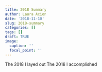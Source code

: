 ```yaml
---
title: 2018 Summary
author: Laura Acion
date: '2018-11-10'
slug: 2018-summary
categories: []
tags: []
draft: TRUE
image:
  caption: ''
  focal_point: ''
---
```


The 2018 I layed out
The 2018 I accomplished